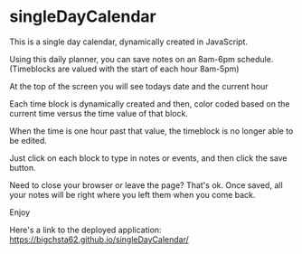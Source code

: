# singleDayCalendar
This is a single day calendar, dynamically created in JavaScript.
 


Using this daily planner, you can save notes on an 8am-6pm schedule.
(Timeblocks are valued with the start of each hour 8am-5pm)

At the top of the screen you will see todays date and the current hour

Each time block is dynamically created and then,
 color coded based on the current time versus
 the time value of that block.

When the time is one hour past that value, 
  the timeblock is no longer able to be edited.

Just click on each block to type in notes or events,
 and then click the save button. 

Need to close your browser or leave the page?
 That's ok. Once saved, all your notes will be 
 right where you left them when you come back.

 Enjoy


 Here's a link to the deployed application:
 https://bigchsta62.github.io/singleDayCalendar/
